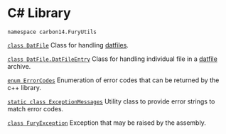 # C# Library

    namespace carbon14.FuryUtils
    
[`class DatFile`](DatFile.md) Class for handling [datfiles](../formats/datfile.md).

[`class DatFile.DatFileEntry`](DatFile.DatFileEntry.md) Class for handling individual file in a [datfile](../formats/datfile.md) archive.

[`enum ErrorCodes`](ErrorCodes.md) Enumeration of error codes that can be returned by the c++ library.

[`static class ExceptionMessages`](ExceptionMessages.md) Utility class to provide error strings to match error codes.

[`class FuryException`](FuryException.md) Exception that may be raised by the assembly.

